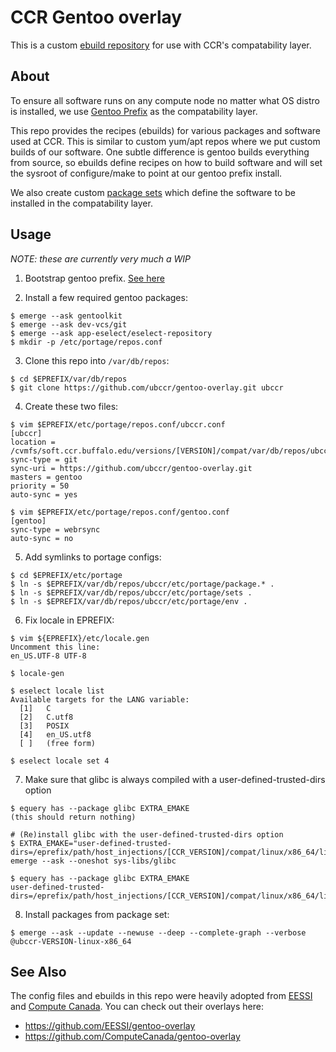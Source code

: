 # CCR Gentoo overlay

This is a custom [ebuild repository](https://wiki.gentoo.org/wiki/Ebuild_repository) 
for use with CCR's compatability layer.

## About

To ensure all software runs on any compute node no matter what OS distro is
installed, we use [Gentoo Prefix](https://wiki.gentoo.org/wiki/Project:Prefix)
as the compatability layer.

This repo provides the recipes (ebuilds) for various packages and software used
at CCR. This is similar to custom yum/apt repos where we put custom builds of
our software. One subtle difference is gentoo builds everything from source, so
ebuilds define recipes on how to build software and will set the sysroot of
configure/make to point at our gentoo prefix install.

We also create custom [package sets](https://wiki.gentoo.org/wiki/Package_sets#User_defined_sets) 
which define the software to be installed in the compatability layer.

## Usage

_NOTE: these are currently very much a WIP_

1. Bootstrap gentoo prefix. [See here](https://wiki.gentoo.org/wiki/Project:Prefix/Bootstrap)

2. Install a few required gentoo packages:

```
$ emerge --ask gentoolkit
$ emerge --ask dev-vcs/git
$ emerge --ask app-eselect/eselect-repository
$ mkdir -p /etc/portage/repos.conf
```

3. Clone this repo into `/var/db/repos`:

```
$ cd $EPREFIX/var/db/repos
$ git clone https://github.com/ubccr/gentoo-overlay.git ubccr
```

4.  Create these two files:

```
$ vim $EPREFIX/etc/portage/repos.conf/ubccr.conf 
[ubccr]
location = /cvmfs/soft.ccr.buffalo.edu/versions/[VERSION]/compat/var/db/repos/ubccr
sync-type = git
sync-uri = https://github.com/ubccr/gentoo-overlay.git
masters = gentoo
priority = 50
auto-sync = yes

$ vim $EPREFIX/etc/portage/repos.conf/gentoo.conf 
[gentoo]
sync-type = webrsync
auto-sync = no
```

5. Add symlinks to portage configs:

```
$ cd $EPREFIX/etc/portage
$ ln -s $EPREFIX/var/db/repos/ubccr/etc/portage/package.* .
$ ln -s $EPREFIX/var/db/repos/ubccr/etc/portage/sets .
$ ln -s $EPREFIX/var/db/repos/ubccr/etc/portage/env .
```

6.  Fix locale in EPREFIX:

```
$ vim ${EPREFIX}/etc/locale.gen
Uncomment this line:
en_US.UTF-8 UTF-8

$ locale-gen

$ eselect locale list
Available targets for the LANG variable:
  [1]   C
  [2]   C.utf8
  [3]   POSIX
  [4]   en_US.utf8
  [ ]   (free form)

$ eselect locale set 4
```

7. Make sure that glibc is always compiled with a user-defined-trusted-dirs option

```
$ equery has --package glibc EXTRA_EMAKE
(this should return nothing)

# (Re)install glibc with the user-defined-trusted-dirs option
$ EXTRA_EMAKE="user-defined-trusted-dirs=/eprefix/path/host_injections/[CCR_VERSION]/compat/linux/x86_64/lib" emerge --ask --oneshot sys-libs/glibc

$ equery has --package glibc EXTRA_EMAKE
user-defined-trusted-dirs=/eprefix/path/host_injections/[CCR_VERSION]/compat/linux/x86_64/lib
```

8. Install packages from package set:

```
$ emerge --ask --update --newuse --deep --complete-graph --verbose @ubccr-VERSION-linux-x86_64
```

## See Also

The config files and ebuilds in this repo were heavily adopted from [EESSI](https://github.com/EESSI) 
and [Compute Canada](https://github.com/ComputeCanada). You can check out their overlays here:

- https://github.com/EESSI/gentoo-overlay
- https://github.com/ComputeCanada/gentoo-overlay
